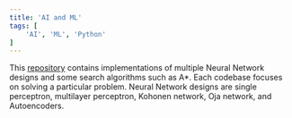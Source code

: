 ```yaml
---
title: 'AI and ML'
tags: [
    'AI', 'ML', 'Python'
]
---
```


This [repository](https://github.com/GonzaloHirsch/sia-tps) contains implementations of multiple Neural Network designs and some search algorithms such as A*. Each codebase focuses on solving a particular problem. Neural Network designs are single perceptron, multilayer perceptron, Kohonen network, Oja network, and Autoencoders.